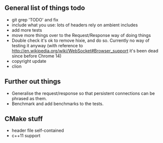 General list of things todo
---------------------------

* git grep 'TODO' and fix
* include what you use: lots of headers rely on ambient includes
* add more tests
* move more things over to the Request/Response way of doing things
* Double check it's ok to remove hixie, and do so.  Currently no way of testing it anyway
  (with reference to http://en.wikipedia.org/wiki/WebSocket#Browser_support it's been dead
  since before Chrome 14)
* copyright update
* clion

Further out things
------------------
* Generalise the request/response so that persistent connections can be phrased
  as them.
* Benchmark and add benchmarks to the tests.

CMake stuff
-----------
* header file self-contained
* c++11 support
